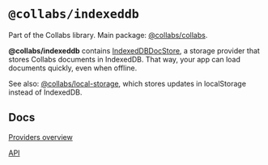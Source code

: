 # `@collabs/indexeddb`

Part of the Collabs library. Main package: [@collabs/collabs](https://www.npmjs.com/package/@collabs/collabs).

**@collabs/indexeddb** contains [IndexedDBDocStore](https://collabs.readthedocs.io/en/latest/api/indexeddb/classes/IndexedDBDocStore.html), a storage provider that stores Collabs documents in IndexedDB. That way, your app can load documents quickly, even when offline.

See also: [@collabs/local-storage](https://www.npmjs.com/package/@collabs/local-storage), which stores updates in localStorage instead of IndexedDB.

## Docs

[Providers overview](https://collabs.readthedocs.io/en/latest/guide/providers.html)

[API](https://collabs.readthedocs.io/en/latest/api/indexeddb)
